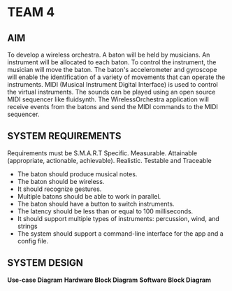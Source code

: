 # TEAM 4 
## AIM
To develop a wireless orchestra. A baton will be held by musicians. An instrument will be allocated to each baton. To control the instrument, the musician will move the baton. The baton's accelerometer and gyroscope will enable the identification of a variety of movements that can operate the instruments. MIDI (Musical Instrument Digital Interface) is used to control the virtual instruments. The sounds can be played using an open source MIDI sequencer like fluidsynth. The WirelessOrchestra application will receive events from the batons and send the MIDI
commands to the MIDI sequencer.


## SYSTEM REQUIREMENTS
Requirements must be S.M.A.R.T Specific. Measurable. Attainable (appropriate, actionable, achievable). Realistic. Testable and Traceable
- The baton should produce musical notes.
- The baton should be wireless.
- It should recognize gestures.
- Multiple batons should be able to work in parallel.
- The baton should have a button to switch instruments.
- The latency should be less than or equal to 100 milliseconds.
- It should support multiple types of instruments: percussion, wind, and strings
- The system should support a command-line interface for the app and a config file.


## SYSTEM DESIGN
  **Use-case Diagram**
  **Hardware Block Diagram**
  **Software Block Diagram**
